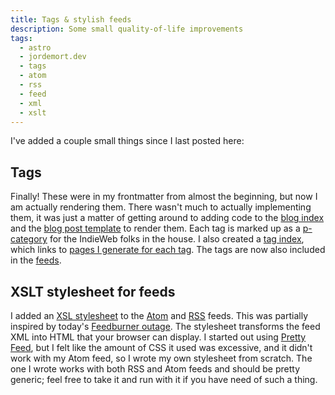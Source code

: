 ```yaml
---
title: Tags & stylish feeds
description: Some small quality-of-life improvements
tags:
  - astro
  - jordemort.dev
  - tags
  - atom
  - rss
  - feed
  - xml
  - xslt
---
```


I've added a couple small things since I last posted here:

## Tags

Finally!
These were in my frontmatter from almost the beginning, but now I am actually rendering them.
There wasn't much to actually implementing them, it was just a matter of getting around to adding code to the [blog index](https://github.com/jordemort/jordemort.github.io/blob/main/src/pages/blog.astro) and the [blog post template](https://github.com/jordemort/jordemort.github.io/blob/main/src/layouts/BlogPost.astro) to render them.
Each tag is marked up as a [p-category](https://indieweb.org/tags) for the IndieWeb folks in the house.
I also created a [tag index](https://github.com/jordemort/jordemort.github.io/blob/main/src/pages/tags/index.astro), which links to [pages I generate for each tag](https://github.com/jordemort/jordemort.github.io/blob/main/src/pages/tags/%5B...tag%5D.astro).
The tags are now also included in the [feeds](https://github.com/jordemort/jordemort.github.io/blob/main/src/utils/makeFeed.ts).

## XSLT stylesheet for feeds

I added an [XSL stylesheet](https://github.com/jordemort/jordemort.github.io/blob/main/public/feed.xsl) to the [Atom](/atom.xml) and [RSS](/rss.xml) feeds.
This was partially inspired by today's [Feedburner outage](https://news.ycombinator.com/item?id=32876954).
The stylesheet transforms the feed XML into HTML that your browser can display.
I started out using [Pretty Feed](https://github.com/genmon/aboutfeeds/blob/main/tools/pretty-feed-v3.xsl), but I felt like the amount of CSS it used was excessive, and it didn't work with my Atom feed, so I wrote my own stylesheet from scratch.
The one I wrote works with both RSS and Atom feeds and should be pretty generic; feel free to take it and run with it if you have need of such a thing.
